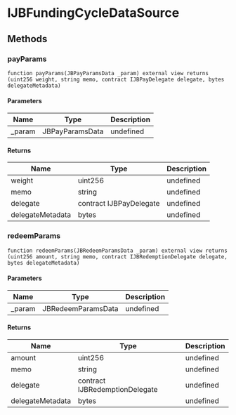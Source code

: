 # IJBFundingCycleDataSource









## Methods

### payParams

```solidity
function payParams(JBPayParamsData _param) external view returns (uint256 weight, string memo, contract IJBPayDelegate delegate, bytes delegateMetadata)
```





#### Parameters

| Name | Type | Description |
|---|---|---|
| _param | JBPayParamsData | undefined

#### Returns

| Name | Type | Description |
|---|---|---|
| weight | uint256 | undefined
| memo | string | undefined
| delegate | contract IJBPayDelegate | undefined
| delegateMetadata | bytes | undefined

### redeemParams

```solidity
function redeemParams(JBRedeemParamsData _param) external view returns (uint256 amount, string memo, contract IJBRedemptionDelegate delegate, bytes delegateMetadata)
```





#### Parameters

| Name | Type | Description |
|---|---|---|
| _param | JBRedeemParamsData | undefined

#### Returns

| Name | Type | Description |
|---|---|---|
| amount | uint256 | undefined
| memo | string | undefined
| delegate | contract IJBRedemptionDelegate | undefined
| delegateMetadata | bytes | undefined




